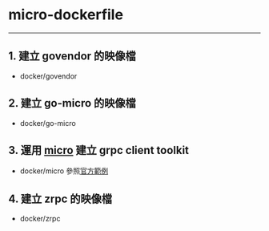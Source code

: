 # micro-dockerfile

---

## 1. 建立 govendor 的映像檔
- docker/govendor

## 2. 建立 go-micro 的映像檔
- docker/go-micro

## 3. 運用 [micro](https://github.com/micro/micro) 建立 grpc client toolkit
- docker/micro
參照[官方範例](https://github.com/micro/examples/tree/master/grpc/sidecar)

## 4. 建立 zrpc 的映像檔
- docker/zrpc

